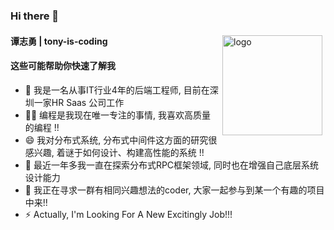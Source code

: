 ### Hi there 👋

<img src="https://github-readme-stats.vercel.app/api?username=tony-is-coding&show_icons=true&theme=city_lights" alt="logo" height="160" align="right" style="margin: 5px; margin-bottom: 20px;" />

#### 谭志勇 | tony-is-coding

#### 这些可能帮助你快速了解我
- 🔭 我是一名从事IT行业4年的后端工程师, 目前在深圳一家HR Saas 公司工作
- 🕵️‍♀️ 编程是我现在唯一专注的事情, 我喜欢高质量的编程 !!
- 😄 我对分布式系统, 分布式中间件这方面的研究很感兴趣, 着谜于如何设计、构建高性能的系统 !!
- 🌱 最近一年多我一直在探索分布式RPC框架领域, 同时也在增强自己底层系统设计能力 
- 👯 我正在寻求一群有相同兴趣想法的coder, 大家一起参与到某一个有趣的项目中来!!
- ⚡ Actually, I'm Looking For A New Excitingly Job!!!
